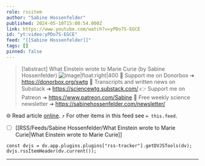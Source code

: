 ```yaml
---
role: rssitem
author: "Sabine Hossenfelder"
published: 2024-05-10T15:00:54.000Z
link: https://www.youtube.com/watch?v=yPDo7S-EGCE
id: "yt:video:yPDo7S-EGCE"
feed: "[[Sabine Hossenfelder]]"
tags: []
pinned: false
---
```


> [!abstract] What Einstein wrote to Marie Curie (by Sabine Hossenfelder)
> ![image|float:right|400](https://i2.ytimg.com/vi/yPDo7S-EGCE/hqdefault.jpg) 💌 Support me on Donorbox ➜ https://donorbox.org/swtg 📝 Transcripts and written news on Substack ➜ https://sciencewtg.substack.com/ 👉 Support me on Patreon ➜ https://www.patreon.com/Sabine 📩 Free weekly science newsletter ➜ https://sabinehossenfelder.com/newsletter/

🌐 Read article [online](https://www.youtube.com/watch?v=yPDo7S-EGCE). ⤴ For other items in this feed see `= this.feed`.

- [ ] [[RSS/Feeds/Sabine Hossenfelder/What Einstein wrote to Marie Curie|What Einstein wrote to Marie Curie]]

~~~dataviewjs
const dvjs = dv.app.plugins.plugins["rss-tracker"].getDVJSTools(dv);
dvjs.rssItemHeader(dv.current());
~~~

- - -
